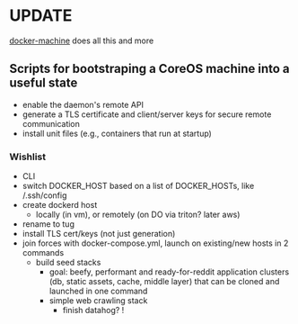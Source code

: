 # UPDATE 
[docker-machine](https://github.com/docker/machine) does all this and more

## Scripts for bootstraping a CoreOS machine into a useful state
- enable the daemon's remote API
- generate a TLS certificate and client/server keys for secure remote communication
- install unit files (e.g., containers that run at startup)
  
### Wishlist
- CLI 
- switch DOCKER_HOST based on a list of DOCKER_HOSTs, like /.ssh/config
- create dockerd host
  - locally (in vm), or remotely (on DO via triton? later aws) 
- rename to tug 
- install TLS cert/keys (not just generation)
- join forces with docker-compose.yml, launch on existing/new hosts in 2 commands 
  - build seed stacks 
    - goal: beefy, performant and ready-for-reddit application clusters (db, static assets, cache, middle layer) that can be cloned and launched in one command 
    - simple web crawling stack
      - finish datahog? !

